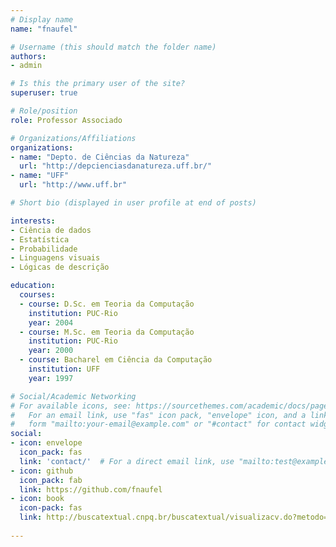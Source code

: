 ```yaml
---
# Display name
name: "fnaufel"

# Username (this should match the folder name)
authors:
- admin

# Is this the primary user of the site?
superuser: true

# Role/position
role: Professor Associado

# Organizations/Affiliations
organizations:
- name: "Depto. de Ciências da Natureza"
  url: "http://depcienciasdanatureza.uff.br/"
- name: "UFF"
  url: "http://www.uff.br"

# Short bio (displayed in user profile at end of posts)

interests:
- Ciência de dados
- Estatística
- Probabilidade
- Linguagens visuais
- Lógicas de descrição

education:
  courses:
  - course: D.Sc. em Teoria da Computação
    institution: PUC-Rio
    year: 2004
  - course: M.Sc. em Teoria da Computação
    institution: PUC-Rio
    year: 2000
  - course: Bacharel em Ciência da Computação
    institution: UFF
    year: 1997

# Social/Academic Networking
# For available icons, see: https://sourcethemes.com/academic/docs/page-builder/#icons
#   For an email link, use "fas" icon pack, "envelope" icon, and a link in the
#   form "mailto:your-email@example.com" or "#contact" for contact widget.
social:
- icon: envelope
  icon_pack: fas
  link: 'contact/'  # For a direct email link, use "mailto:test@example.org".
- icon: github
  icon_pack: fab
  link: https://github.com/fnaufel
- icon: book
  icon-pack: fas
  link: http://buscatextual.cnpq.br/buscatextual/visualizacv.do?metodo=apresentar&id=K4779657J7
  
---
```



